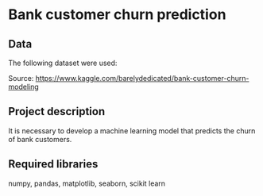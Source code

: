 # Bank customer churn prediction
## Data
The following dataset were used:

Source: https://www.kaggle.com/barelydedicated/bank-customer-churn-modeling

## Project description
It is necessary to develop a machine learning model that predicts the churn of bank customers.

## Required libraries
numpy, pandas, matplotlib, seaborn, scikit learn

